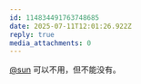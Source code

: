 ```yaml
---
id: 114834491763748685
date: 2025-07-11T12:01:26.922Z
reply: true
media_attachments: 0
---
```


[@sun](https://jiong.us/@sun) 可以不用，但不能没有。

